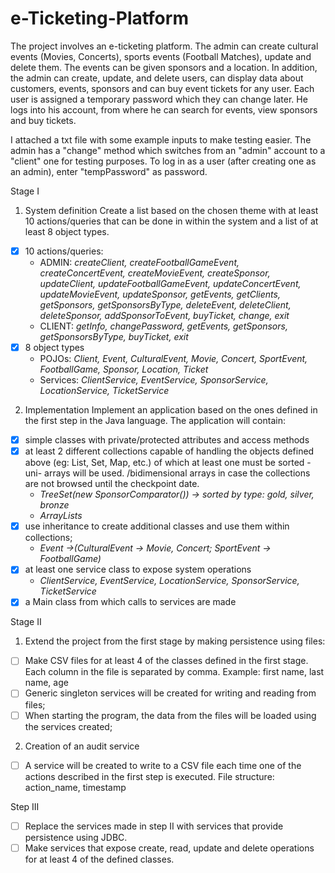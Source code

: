 # e-Ticketing-Platform

  The project involves an e-ticketing platform.
  The admin can create cultural events (Movies, Concerts), sports events (Football Matches), update and delete them. The events can be given sponsors and a location. In addition, the admin can create, update, and delete users, can display data about customers, events, sponsors and can buy event tickets for any user.
  Each user is assigned a temporary password which they can change later. He logs into his account, from where he can search for events, view sponsors and buy tickets.
  
  I attached a txt file with some example inputs to make testing easier. The admin has a "change" method which switches from an "admin" account to a "client" one for testing purposes. To log in as a user (after creating one as an admin), enter "tempPassword" as password.
  
Stage I
1) System definition
Create a list based on the chosen theme with at least 10 actions/queries that can be done in
within the system and a list of at least 8 object types.
  - [x] 10 actions/queries:
      - ADMIN: *createClient, createFootballGameEvent, createConcertEvent, createMovieEvent, createSponsor, updateClient, updateFootballGameEvent, updateConcertEvent, updateMovieEvent, updateSponsor, getEvents, getClients, getSponsors, getSponsorsByType, deleteEvent, deleteClient, deleteSponsor, addSponsorToEvent, buyTicket, change, exit*
      - CLIENT: *getInfo, changePassword, getEvents, getSponsors, getSponsorsByType, buyTicket, exit*
  - [x] 8 object types
      - POJOs: *Client, Event, CulturalEvent, Movie, Concert, SportEvent, FootballGame, Sponsor, Location, Ticket*
      - Services: *ClientService, EventService, SponsorService, LocationService, TicketService*
2) Implementation
Implement an application based on the ones defined in the first step in the Java language.
The application will contain:
  - [x] simple classes with private/protected attributes and access methods
  - [x] at least 2 different collections capable of handling the objects defined above (eg: List, Set,
Map, etc.) of which at least one must be sorted - uni- arrays will be used.
/bidimensional arrays in case the collections are not browsed until the checkpoint date.
      - *TreeSet<Sponsor>(new SponsorComparator())  -> sorted by type: gold, silver, bronze*
      - *ArrayLists*
  - [x] use inheritance to create additional classes and use them within collections;
      - *Event ->(CulturalEvent -> Movie, Concert; SportEvent -> FootballGame)*
  - [x] at least one service class to expose system operations
      - *ClientService, EventService, LocationService, SponsorService, TicketService*
  - [x] a Main class from which calls to services are made

Stage II
1) Extend the project from the first stage by making persistence using files:
  - [ ] Make CSV files for at least 4 of the classes defined in the first stage. Each column in the file is separated by comma. Example: first name, last name, age
  - [ ] Generic singleton services will be created for writing and reading from files;
  - [ ] When starting the program, the data from the files will be loaded using the services created;

2) Creation of an audit service
  - [ ] A service will be created to write to a CSV file each time one of the actions described in the first step is executed. File structure: action_name, timestamp

Step III
  - [ ] Replace the services made in step II with services that provide persistence using JDBC.
  - [ ] Make services that expose create, read, update and delete operations for at least 4 of the defined classes.
